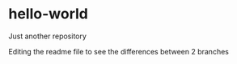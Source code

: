 # hello-world
Just another repository

Editing the readme file to see the differences between 2 branches

